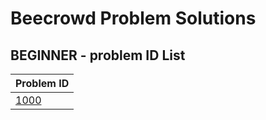 # Beecrowd Problem Solutions

## BEGINNER - problem ID List

| Problem ID |
| -- |
| [1000](./solutions/1000.md) |
